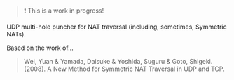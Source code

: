 > :exclamation: This is a work in progress!


UDP multi-hole puncher for NAT traversal (including, sometimes, Symmetric NATs). 

Based on the work of...

> Wei, Yuan & Yamada, Daisuke & Yoshida, Suguru & Goto, Shigeki. (2008). A New Method for Symmetric NAT Traversal in UDP and TCP.

